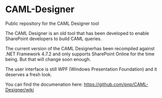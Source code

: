 # CAML-Designer
Public repository for the CAML Designer tool

The CAML Designer is an old tool that has been developed to enable SharePoint developers to build CAML queries. 

The current version of the CAML Designerhas been recompiled against .NET Framework 4.7.2 and only supports SharePoint Online for the time being. But that will change soon enough.

The user interface is still WPF (Windows Presentation Foundation) and it deserves a fresh look. 

You can find the documenation here: https://github.com/pnp/CAML-Designer/wiki
